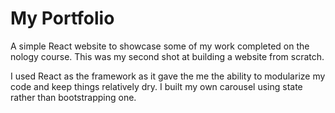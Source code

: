 # My Portfolio

A simple React website to showcase some of my work completed on the nology course. This was my second shot
at building a website from scratch.

I used React as the framework as it gave the me the ability to modularize my code and keep things relatively dry.
I built my own carousel using state rather than bootstrapping one.
